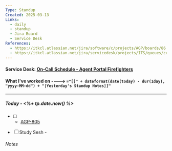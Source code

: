 ```yaml
---
Type: Standup
Created: 2025-03-13
Links:
  - daily
  - standup
  - Jira Board
  - Service Desk
References:
  - https://itkcl.atlassian.net/jira/software/c/projects/AGP/boards/86
  - https://itkcl.atlassian.net/jira/servicedesk/projects/ITS/queues/custom/220
---
```

#### Service Desk: [On-Call Schedule - Agent Portal Firefighters](https://itkcl.atlassian.net/jira/ops/who-is-on-call)
#### What I've worked on ----> `="[[" + dateformat(date(today) - dur(1day), "yyyy-MM-dd") + "|Yesterday's Standup Notes]]"`
---

##### Today - <%+ tp.date.now() %> 
- [ ] - [AGP-805](https://itkcl.atlassian.net/browse/AGP-805)
- [ ] Study Sesh - 


###### Notes



